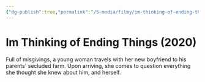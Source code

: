```yaml
---
{"dg-publish":true,"permalink":"/5-media/filmy/im-thinking-of-ending-things/","contentClasses":"movie","tags":["to-watch","фильм","#Drama","#Thriller"]}
---
```


# Im Thinking of Ending Things (2020)
 
Full of misgivings, a young woman travels with her new boyfriend to his parents' secluded farm. Upon arriving, she comes to question everything she thought she knew about him, and herself.

